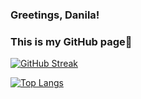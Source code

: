 ### Greetings, Danila! 
### This is my GitHub page👋

[![GitHub Streak](https://github-readme-streak-stats.herokuapp.com/?user=DanilaBolshakov1999)](https://github.com/DanilaBolshakov1999)

[![Top Langs](https://github-readme-stats.vercel.app/api/top-langs/?username=DanilaBolshakov1999)](https://github.com/DanilaBolshakov1999)

<!--
**DanilaBolshakov1999/DanilaBolshakov1999** is a ✨ _special_ ✨ repository because its `README.md` (this file) appears on your GitHub profile.

Here are some ideas to get you started:

- 🔭 I’m currently working on ...
- 🌱 I’m currently learning ...
- 👯 I’m looking to collaborate on ...
- 🤔 I’m looking for help with ...
- 💬 Ask me about ...
- 📫 How to reach me: ...
- 😄 Pronouns: ...
- ⚡ Fun fact: ...
-->
